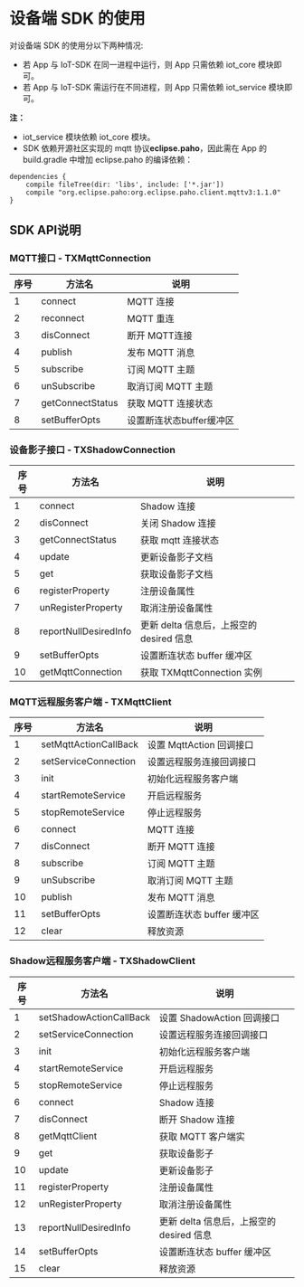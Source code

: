 # 设备端 SDK 的使用

对设备端 SDK 的使用分以下两种情况:

- 若 App 与 IoT-SDK 在同一进程中运行，则 App 只需依赖 iot_core 模块即可。
- 若 App 与 IoT-SDK 需运行在不同进程，则 App 只需依赖 iot_service 模块即可。

**注：**
- iot_service 模块依赖 iot_core 模块。
- SDK 依赖开源社区实现的 mqtt 协议**eclipse.paho**，因此需在 App 的 build.gradle 中增加 eclipse.paho 的编译依赖：

```
dependencies {
    compile fileTree(dir: 'libs', include: ['*.jar'])
    compile "org.eclipse.paho:org.eclipse.paho.client.mqttv3:1.1.0"
}
```

## SDK API说明

###  MQTT接口 - TXMqttConnection

| 序号  | 方法名                | 说明                                |
| ---- | -------------------- | -----------------------------------|
| 1    | connect              |  MQTT 连接                          |
| 2    | reconnect            |  MQTT 重连                          |
| 3    | disConnect           |  断开 MQTT连接                       |
| 4    | publish              |  发布 MQTT 消息                      |
| 5    | subscribe            |  订阅 MQTT 主题                      |
| 6    | unSubscribe          |  取消订阅 MQTT 主题                   |
| 7    | getConnectStatus     |  获取 MQTT 连接状态                   |
| 8    | setBufferOpts        |  设置断连状态buffer缓冲区              |

###  设备影子接口 - TXShadowConnection

| 序号  | 方法名                              | 说明                                 |
| ---- | -----------------------------------| ----------------------------------  |
| 1    | connect                            | Shadow 连接                          |
| 2    | disConnect                         | 关闭 Shadow 连接                      |
| 3    | getConnectStatus                   | 获取 mqtt 连接状态                     |
| 4    | update                             | 更新设备影子文档                        |
| 5    | get                                | 获取设备影子文档                        |
| 6    | registerProperty                   | 注册设备属性                           |
| 7    | unRegisterProperty                 | 取消注册设备属性                        |
| 8    | reportNullDesiredInfo              | 更新 delta 信息后，上报空的 desired 信息 |
| 9    | setBufferOpts                      | 设置断连状态 buffer 缓冲区              |
| 10   | getMqttConnection                  | 获取 TXMqttConnection 实例            |

### MQTT远程服务客户端 - TXMqttClient

| 序号  | 方法名                              | 说明                             |
| ---- | -----------------------------------| -------------------------------- |
| 1    | setMqttActionCallBack              | 设置 MqttAction 回调接口             |
| 2    | setServiceConnection               | 设置远程服务连接回调接口             |
| 3    | init                               | 初始化远程服务客户端                |
| 4    | startRemoteService                 | 开启远程服务                       |
| 5    | stopRemoteService                  | 停止远程服务                       |
| 6    | connect                            | MQTT 连接                        |
| 7    | disConnect                         | 断开 MQTT 连接                    |
| 8    | subscribe                          | 订阅 MQTT 主题                    |
| 9    | unSubscribe                        | 取消订阅 MQTT 主题                 |
| 10    | publish                            | 发布 MQTT 消息                    |
| 11   | setBufferOpts                      | 设置断连状态 buffer 缓冲区          |
| 12   | clear                              | 释放资源                          |

### Shadow远程服务客户端 - TXShadowClient

| 序号  | 方法名                              | 说明                                  |
| ---- | -----------------------------------| -----------------------------------   |
| 1    | setShadowActionCallBack            | 设置 ShadowAction 回调接口              |
| 2    | setServiceConnection               | 设置远程服务连接回调接口                  |
| 3    | init                               | 初始化远程服务客户端                     |
| 4    | startRemoteService                 | 开启远程服务                            |
| 5    | stopRemoteService                  | 停止远程服务                            |
| 6    | connect                            | Shadow 连接                           |
| 7    | disConnect                         | 断开 Shadow 连接                       |
| 8    | getMqttClient                      | 获取 MQTT 客户端实                      |
| 9    | get                                | 获取设备影子                            |
| 10   | update                             | 更新设备影子                            |
| 11   | registerProperty                   | 注册设备属性                            |
| 12   | unRegisterProperty                 | 取消注册设备属性                         |
| 13   | reportNullDesiredInfo              | 更新 delta 信息后，上报空的 desired 信息  |
| 14   | setBufferOpts                      | 设置断连状态 buffer 缓冲区               |
| 15   | clear                              | 释放资源                               |
